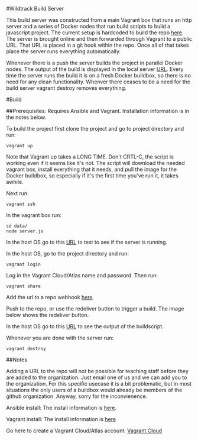 #Wildtrack Build Server

This build server was constructed from a main Vagrant box that runs an http server and a series of Docker nodes that run build scripts to build a javascript project.  The current setup is hardcoded to build the repo [here](https://github.com/Wildtrack/MiniProject1).  The server is brought online and then forwarded through Vagrant to a public URL.  That URL is placed in a git hook within the repo.  Once all of that takes place the server runs everything automatically.  

Whenever there is a push the server builds the project in parallel Docker nodes.  The output of the build is displayed in the local server [URL](http://localhost:2234).  Every time the server runs the build it is on a fresh Docker buildbox, so there is no need for any clean functionality.  Whenver there ceases to be a need for the build server vagrant destroy removes everything.

#Build

##Prerequisites:  Requires Ansible and Vagrant.  Installation information is in the notes below.

To build the project first clone the project and go to project directory and run:

	vagrant up

Note that Vagrant up takes a LONG TIME.  Don't CRTL-C, the script is working even if it seems like it's not.  The script will download the needed vagrant box, install everything that it needs, and pull the image for the Docker buildbox, so especially if it's the first time you've run it, it takes awhile.

Next run:

	vagrant ssh

In the vagrant box run:
	
	cd data/
	node server.js
	
In the host OS go to this [URL](http://localhost:2234) to test to see if the server is running.

In the host OS, go to the project directory and run:
	
	vagrant login

Log in the Vagrant Cloud/Atlas name and password.  Then run:

	vagrant share

	
Add the url to a repo webhook [here](https://github.com/Wildtrack/MiniProject1/settings/hooks).  

Push to the repo, or use the redeliver button to trigger a build.  The image below shows the redeliver button.

In the host OS go to this [URL](http://localhost:2234) to see the output of the buildscript.

Whenever you are done with the server run:

	vagrant destroy

##Notes

Adding a URL to the repo will not be possible for teaching staff before they are added to the organization.  Just email one of us and we can add you to the organization.  For this specific usecase it is a bit problematic, but in most situations the only users of a buildbox would already be members of the github organization.  Anyway, sorry for the inconvienence.

Ansible install:  The install information is [here](http://docs.ansible.com/intro_installation.html).  

Vagrant install:  The install information is [here](https://docs.vagrantup.com/v2/installation/)

Go here to create a Vagrant Cloud/Atlas account: [Vagrant Cloud](https://atlas.hashicorp.com/boxes/search?utm_source=vagrantcloud.com&vagrantcloud=1)



